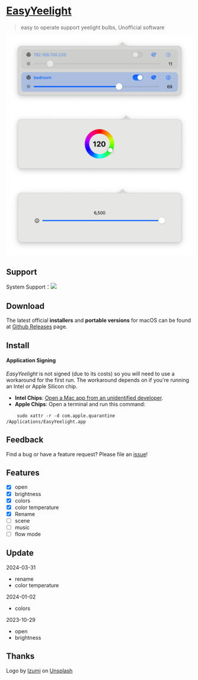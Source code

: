 # [EasyYeelight](https://github.com/xs0521/EasyYeelight) 

> easy to operate support yeelight bulbs, Unofficial software

<img src="IMG/2024-03-31_17-47-51.png" width="600px" />
<img src="IMG/2024-01-02_22-10-15.png" width="600px" />
<img src="IMG/2024-03-31_17-48-15.png" width="600px" />

## Support

System Support：<img src="https://img.shields.io/badge/MacOS-12.0-blue" />

## Download

The latest official **installers** and **portable versions** for macOS can be found at [Github Releases](https://github.com/xs0521/EasyYeelight/releases) page.

## Install

#### Application Signing

*EasyYeelight* is not signed (due to its costs) so you will need to use a workaround for the first run. The workaround depends on if you're running an Intel or Apple Silicon chip.

- **Intel Chips**: [Open a Mac app from an unidentified developer](https://support.apple.com/guide/mac-help/open-a-mac-app-from-an-unidentified-developer-mh40616/mac).
- **Apple Chips**: Open a terminal and run this command:

```
    sudo xattr -r -d com.apple.quarantine /Applications/EasyYeelight.app
```

## Feedback

Find a bug or have a feature request? Please file an <a href="https://github.com/xs0521/EasyYeelight/issues" targe="_blank">issue</a>!

## Features

- [x] open
- [x] brightness
- [x] colors
- [x] color temperature 
- [x] Rename
- [ ] scene
- [ ] music
- [ ] flow mode

## Update

2024-03-31

- rename
- color temperature

2024-01-02

- colors

2023-10-29

- open
- brightness

## Thanks

Logo by [Izumi](https://unsplash.com/@itsaizumi?utm_content=creditCopyText&utm_medium=referral&utm_source=unsplash) on [Unsplash](https://unsplash.com/photos/lighted-orange-cfl-bylb-HfVfXJjktWw?utm_content=creditCopyText&utm_medium=referral&utm_source=unsplash)  



